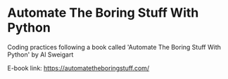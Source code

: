 # Automate The Boring Stuff With Python
Coding practices following a book called 'Automate The Boring Stuff With Python'  by Al Sweigart 

E-book link: https://automatetheboringstuff.com/
